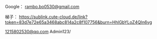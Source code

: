 Google：
rambo.bo0530@gmail.com

梯子：
https://sublink.cute-cloud.de/link?token=83d7e72e65a3468abc814a2c8f107756&burn=HhlGbYLoZ4QIn6vg

1215802530@qq.com
Admin123/